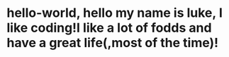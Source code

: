 # hello-world, hello my name is luke, I like coding!I like a lot of fodds and have a great life(,most of the time)!

